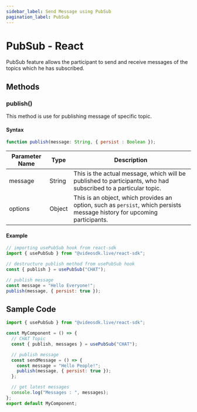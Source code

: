 ```yaml
---
sidebar_label: Send Message using PubSub
pagination_label: PubSub
---
```


# PubSub - React

PubSub feature allows the participant to send and receive messages of the topics which he has subscribed.

## Methods

### publish()

This method is use for publishing message of specific topic.

#### Syntax

```js
function publish(message: String, { persist : Boolean });
```

| Parameter Name | Type   | Description                                                                                                               |
| -------------- | ------ | ------------------------------------------------------------------------------------------------------------------------- |
| message        | String | This is the actual message, which will be published to participants, who had subscribed to a particular topic.            |
| options        | Object | This is an object, which provides an option, such as `persist`, which persists message history for upcoming participants. |

#### Example

```js
// importing usePubSub hook from react-sdk
import { usePubSub } from "@videosdk.live/react-sdk";

// destructure publish method from usePubSub hook
const { publish } = usePubSub("CHAT");

// publish message
const message = "Hello Everyone!";
publish(message, { persist: true });
```

## Sample Code

```js
import { usePubSub } from "@videosdk.live/react-sdk";

const MyComponent = () => {
  // CHAT Topic
  const { publish, messages } = usePubSub("CHAT");

  // publish message
  const sendMessage = () => {
    const message = "Hello People!";
    publish(message, { persist: true });
  };

  // get latest messages
  console.log("Messages : ", messages);
};
export default MyComponent;
```
